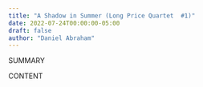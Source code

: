```yaml
---
title: "A Shadow in Summer (Long Price Quartet  #1)"
date: 2022-07-24T00:00:00-05:00
draft: false
author: "Daniel Abraham"
---
```


SUMMARY

<!--more-->

CONTENT